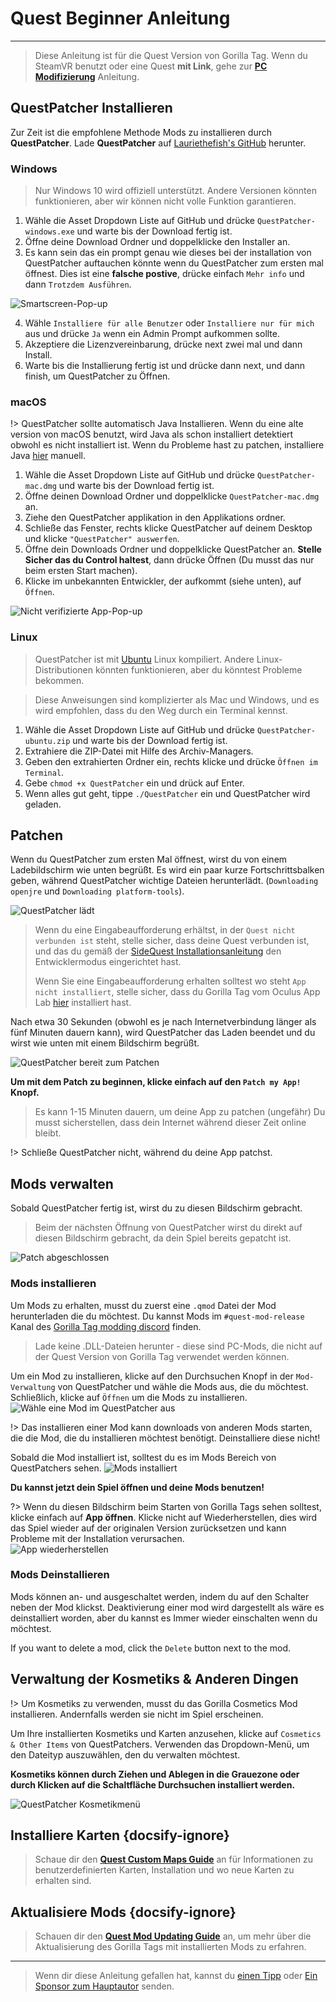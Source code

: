 # Quest Beginner Anleitung
---
>
> Diese Anleitung ist für die Quest Version von Gorilla Tag. Wenn du SteamVR benutzt oder eine Quest **mit Link**, gehe zur [**PC Modifizierung**](pc-guide) Anleitung.

<div class="horizontal bordered" data-ea-publisher="gorillatagmodding-burrito-software" data-ea-type="image" data-ea-manual="true" id="quest-mod-guide"></div>

## QuestPatcher Installieren

Zur Zeit ist die empfohlene Methode Mods zu installieren durch **QuestPatcher**. Lade **QuestPatcher** auf [Lauriethefish's GitHub](https://github.com/Lauriethefish/QuestPatcher/releases/latest) herunter.

### Windows

> Nur Windows 10 wird offiziell unterstützt. Andere Versionen könnten funktionieren, aber wir können nicht volle Funktion garantieren.

1. Wähle die Asset Dropdown Liste auf GitHub und drücke `QuestPatcher-windows.exe` und warte bis der Download fertig ist.
2. Öffne deine Download Ordner und doppelklicke den Installer an.
3. Es kann sein das ein prompt genau wie dieses bei der installation von QuestPatcher auftauchen könnte wenn du QuestPatcher zum ersten mal öffnest. Dies ist eine **falsche postive**, drücke einfach `Mehr info` und dann `Trotzdem Ausführen`.

![Smartscreen-Pop-up](../docs/files/questpatchersmartscreen.png)

4. Wähle `Installiere für alle Benutzer` oder `Installiere nur für mich` aus und drücke `Ja` wenn ein Admin Prompt aufkommen sollte.
5. Akzeptiere die Lizenzvereinbarung, drücke next zwei mal und dann Install.
6. Warte bis die Installierung fertig ist und drücke dann next, und dann finish, um QuestPatcher zu Öffnen.


### macOS

!> QuestPatcher sollte automatisch Java Installieren. Wenn du eine alte version von macOS benutzt, wird Java als schon installiert detektiert obwohl es nicht installiert ist. Wenn du Probleme hast zu patchen, installiere Java [hier](https://www.java.com/en/) manuell.

1. Wähle die Asset Dropdown Liste auf GitHub und drücke `QuestPatcher-mac.dmg` und warte bis der Download fertig ist.
2. Öffne deinen Download Ordner und doppelklicke `QuestPatcher-mac.dmg` an.
3. Ziehe den QuestPatcher applikation in den Applikations ordner.
4. Schließe das Fenster, rechts klicke QuestPatcher auf deinem Desktop und klicke `"QuestPatcher" auswerfen`.
5. Öffne dein Downloads Ordner und doppelklicke QuestPatcher an. **__Stelle Sicher das du Control haltest__**, dann drücke Öffnen (Du musst das nur beim ersten Start machen).
6. Klicke im unbekannten Entwickler, der aufkommt (siehe unten), auf `Öffnen`.

![Nicht verifizierte App-Pop-up](../docs/files/questpatchermacunverified.png)


### Linux

> QuestPatcher ist mit [Ubuntu](https://ubuntu.com/) Linux kompiliert. Andere Linux-Distributionen könnten funktionieren, aber du könntest Probleme bekommen.

> Diese Anweisungen sind komplizierter als Mac und Windows, und es wird empfohlen, dass du den Weg durch ein Terminal kennst.

1. Wähle die Asset Dropdown Liste auf GitHub und drücke `QuestPatcher-ubuntu.zip` und warte bis der Download fertig ist.
2. Extrahiere die ZIP-Datei mit Hilfe des Archiv-Managers.
3. Geben den extrahierten Ordner ein, rechts klicke und drücke `Öffnen im Terminal`.
4. Gebe `chmod +x QuestPatcher` ein und drück auf Enter.
5. Wenn alles gut geht, tippe `./QuestPatcher` ein und QuestPatcher wird geladen.

## Patchen

Wenn du QuestPatcher zum ersten Mal öffnest, wirst du von einem Ladebildschirm wie unten begrüßt. Es wird ein paar kurze Fortschrittsbalken geben, während QuestPatcher wichtige Dateien herunterlädt. (`Downloading openjre` und `Downloading platform-tools`).

![QuestPatcher lädt](../docs/files/questpatcherloading.png)

> Wenn du eine Eingabeaufforderung erhältst, in der `Quest nicht verbunden ist` steht, stelle sicher, dass deine Quest verbunden ist, und das du gemäß der [SideQuest Installationsanleitung](https://sidequestvr.com/setup-howto) den Entwicklermodus eingerichtet hast. 
> 
> Wenn Sie eine Eingabeaufforderung erhalten solltest wo steht `App nicht installiert`, stelle sicher, dass du Gorilla Tag vom Oculus App Lab [hier](https://www.oculus.com/experiences/quest/4979055762136823/) installiert hast.


Nach etwa 30 Sekunden (obwohl es je nach Internetverbindung länger als fünf Minuten dauern kann), wird QuestPatcher das Laden beendet und du wirst wie unten mit einem Bildschirm begrüßt.

![QuestPatcher bereit zum Patchen](../docs/files/questpatcherpatch.png)

**Um mit dem Patch zu beginnen, klicke einfach auf den `Patch my App!` Knopf.**

> Es kann 1-15 Minuten dauern, um deine App zu patchen (ungefähr) Du musst sicherstellen, dass dein Internet während dieser Zeit online bleibt.

!> Schließe QuestPatcher nicht, während du deine App patchst.

## Mods verwalten

Sobald QuestPatcher fertig ist, wirst du zu diesen Bildschirm gebracht.

> Beim der nächsten Öffnung von QuestPatcher wirst du direkt auf diesen Bildschirm gebracht, da dein Spiel bereits gepatcht ist.

![Patch abgeschlossen](../docs/files/questpatcherpatched.png)

### Mods installieren

Um Mods zu erhalten, musst du zuerst eine `.qmod` Datei der Mod herunterladen die du möchtest. Du kannst Mods im `#quest-mod-release` Kanal des [Gorilla Tag modding discord](https://discord.gg/b2MhDBAzTv) finden.

> Lade keine .DLL-Dateien herunter - diese sind PC-Mods, die nicht auf der Quest Version von Gorilla Tag verwendet werden können.

Um ein Mod zu installieren, klicke auf den Durchsuchen Knopf in der `Mod-Verwaltung` von QuestPatcher und wähle die Mods aus, die du möchtest. Schließlich, klicke auf `Öffnen` um die Mods zu installieren. ![Wähle eine Mod im QuestPatcher aus](../docs/files/questpatcherselectmod.png)

!> Das installieren einer Mod kann downloads von anderen Mods starten, die die Mod, die du installieren möchtest benötigt. Deinstalliere diese nicht!

Sobald die Mod installiert ist, solltest du es im Mods Bereich von QuestPatchers sehen. ![Mods installiert](../docs/files/questpatcherinstalledmods.png)

**Du kannst jetzt dein Spiel öffnen und deine Mods benutzen!**

?> Wenn du diesen Bildschirm beim Starten von Gorilla Tags sehen solltest, klicke einfach auf **App öffnen**. Klicke nicht auf Wiederherstellen, dies wird das Spiel wieder auf der originalen Version zurücksetzen und kann Probleme mit der Installation verursachen.  
![App wiederherstellen](../docs/files/restoreapp.png)

### Mods Deinstallieren

Mods können an- und ausgeschaltet werden, indem du auf den Schalter neben der Mod klickst. Deaktivierung einer mod wird dargestellt als wäre es deinstalliert worden, aber du kannst es Immer wieder einschalten wenn du möchtest.


If you want to delete a mod, click the `Delete` button next to the mod.

## Verwaltung der Kosmetiks & Anderen Dingen

!> Um Kosmetiks zu verwenden, musst du das Gorilla Cosmetics Mod installieren. Andernfalls werden sie nicht im Spiel erscheinen.

Um Ihre installierten Kosmetiks und Karten anzusehen, klicke auf `Cosmetics & Other Items` von QuestPatchers. Verwenden das Dropdown-Menü, um den Dateityp auszuwählen, den du verwalten möchtest.

**Kosmetiks können durch Ziehen und Ablegen in die Grauezone oder durch Klicken auf die Schaltfläche Durchsuchen installiert werden.**

![QuestPatcher Kosmetikmenü](../docs/files/questpatcherotheritems.png)

## Installiere Karten {docsify-ignore}

> Schaue dir den [**Quest Custom Maps Guide**](quest-maploading) an für Informationen zu benutzerdefinierten Karten, Installation und wo neue Karten zu erhalten sind.

## Aktualisiere Mods {docsify-ignore}

> Schauen dir den [**Quest Mod Updating Guide**](quest-updating) an, um mehr über die Aktualisierung des Gorilla Tags mit installierten Mods zu erfahren.

---

> Wenn dir diese Anleitung gefallen hat, kannst du [einen Tipp](https://streamelements.com/burritosoft/tip) oder [Ein Sponsor zum Hauptautor](https://github.com/sponsors/burritosoftware) senden.